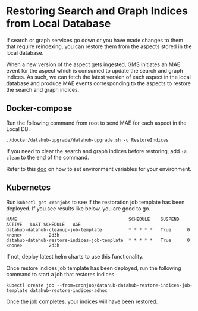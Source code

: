 # Restoring Search and Graph Indices from Local Database

If search or graph services go down or you have made changes to them that require reindexing, you can restore them from
the aspects stored in the local database.

When a new version of the aspect gets ingested, GMS initiates an MAE event for the aspect which is consumed to update
the search and graph indices. As such, we can fetch the latest version of each aspect in the local database and produce
MAE events corresponding to the aspects to restore the search and graph indices.

## Docker-compose

Run the following command from root to send MAE for each aspect in the Local DB.

```
./docker/datahub-upgrade/datahub-upgrade.sh -u RestoreIndices
```

If you need to clear the search and graph indices before restoring, add `-a clean` to the end of the command.

Refer to this [doc](../../docker/datahub-upgrade/README.md#environment-variables) on how to set environment variables
for your environment.

## Kubernetes

Run `kubectl get cronjobs` to see if the restoration job template has been deployed. If you see results like below, you
are good to go.

```
NAME                                          SCHEDULE    SUSPEND   ACTIVE   LAST SCHEDULE   AGE
datahub-datahub-cleanup-job-template          * * * * *   True      0        <none>          2d3h
datahub-datahub-restore-indices-job-template  * * * * *   True      0        <none>          2d3h
```

If not, deploy latest helm charts to use this functionality.

Once restore indices job template has been deployed, run the following command to start a job that restores indices.

```
kubectl create job --from=cronjob/datahub-datahub-restore-indices-job-template datahub-restore-indices-adhoc
```

Once the job completes, your indices will have been restored. 